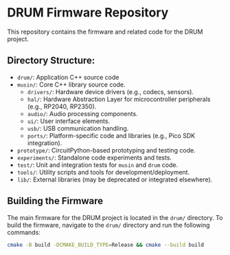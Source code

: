 # DRUM Firmware Repository

This repository contains the firmware and related code for the DRUM project.

## Directory Structure:
- `drum/`: Application C++ source code
- `musin/`: Core C++ library source code.
  - `drivers/`: Hardware device drivers (e.g., codecs, sensors).
  - `hal/`: Hardware Abstraction Layer for microcontroller peripherals (e.g., RP2040, RP2350).
  - `audio/`: Audio processing components.
  - `ui/`: User interface elements.
  - `usb/`: USB communication handling.
  - `ports/`: Platform-specific code and libraries (e.g., Pico SDK integration).
- `prototype/`: CircuitPython-based prototyping and testing code.
- `experiments/`: Standalone code experiments and tests.
- `test/`: Unit and integration tests for `musin` and `drum` code.
- `tools/`: Utility scripts and tools for development/deployment.
- `lib/`: External libraries (may be deprecated or integrated elsewhere).

## Building the Firmware

The main firmware for the DRUM project is located in the `drum/` directory. To build the firmware, navigate to the `drum/` directory and run the following commands:

```bash
cmake -B build -DCMAKE_BUILD_TYPE=Release && cmake --build build
```
